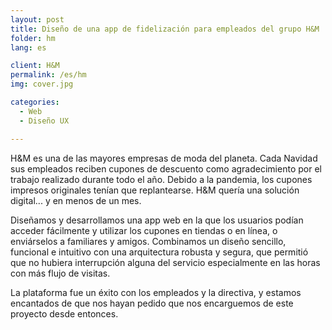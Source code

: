 ```yaml
---
layout: post
title: Diseño de una app de fidelización para empleados del grupo H&M
folder: hm
lang: es

client: H&M
permalink: /es/hm
img: cover.jpg

categories:
  - Web
  - Diseño UX

---
```


H&M es una de las mayores empresas de moda del planeta. Cada Navidad sus empleados reciben cupones de descuento como agradecimiento por el trabajo realizado durante todo el año. Debido a la pandemia, los cupones impresos originales tenían que replantearse. H&M quería una solución digital... y en menos de un mes.

Diseñamos y desarrollamos una app web en la que los usuarios podían acceder fácilmente y utilizar los cupones en tiendas o en línea, o enviárselos a familiares y amigos. Combinamos un diseño sencillo, funcional e intuitivo con una arquitectura robusta y segura, que permitió que no hubiera interrupción alguna del servicio especialmente en las horas con más flujo de visitas.

La plataforma fue un éxito con los empleados y la directiva, y estamos encantados de que nos hayan pedido que nos encarguemos de este proyecto desde entonces.
